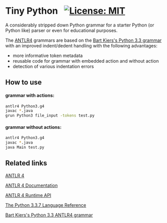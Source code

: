 # Tiny Python &nbsp; [![License: MIT](https://img.shields.io/badge/License-MIT-yellow.svg)](https://opensource.org/licenses/MIT)

A considerably stripped down Python grammar for a starter Python (or Python like) parser or even for educational purposes. 

The [ANTLR4](https://www.antlr.org/) grammars are based on the [Bart Kiers's Python 3.3 grammar](https://github.com/bkiers/python3-parser) with an improved indent/dedent handling with the following advantages:
-  more informative token metadata
-  reusable code for grammar with embedded action and without action
-  detection of various indentation errors


## How to use
#### grammar with actions:
```bash
antlr4 Python3.g4
javac *.java
grun Python3 file_input -tokens test.py
```

#### grammar without actions:
```bash
antlr4 Python3.g4
javac *.java
java Main test.py
```

## Related links
[ANTLR 4](https://www.antlr.org/)

[ANTLR 4 Documentation](https://github.com/antlr/antlr4/blob/4.7.2/doc/index.md)

[ANTLR 4 Runtime API](https://www.antlr.org/api/Java/)

[The Python 3.3.7 Language Reference](https://docs.python.org/3.3/reference/grammar.html)

[Bart Kiers's Python 3.3 ANTLR4 grammar](https://github.com/bkiers/python3-parser)


